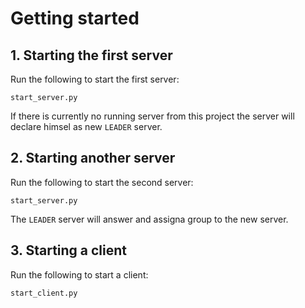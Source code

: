 # Getting started

## 1. Starting the first server

Run the following to start the first server:

```
start_server.py
```

If there is currently no running server from this project the server will declare himsel as new `LEADER` server.

## 2. Starting another server

Run the following to start the second server:

```
start_server.py
```

The `LEADER` server will answer and assigna group to the new server.

## 3. Starting a client

Run the following to start a client:

`start_client.py`
